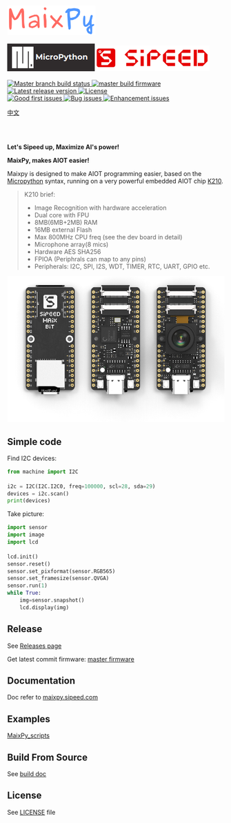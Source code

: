 <img width=205 src="assets/image/maixpy.png">

<br />
<br />


<div class="title_pic">
    <img src="assets/image/micropython.png"><img src="assets/image/icon_sipeed2.png"  height="60">
</div>

<br />

<a href="https://travis-ci.org/sipeed/MaixPy">
    <img src="https://travis-ci.org/sipeed/MaixPy.svg?branch=master" alt="Master branch build status" />
</a>
<a href="http://dl.sipeed.com/MAIX/MaixPy/release/master/">
    <img src="https://img.shields.io/badge/build-master-ff69b4.svg" alt="master build firmware" />
</a>
<a href="https://github.com/sipeed/MaixPy/releases">
    <img src="https://img.shields.io/github/release/sipeed/maixpy.svg" alt="Latest release version" />
</a>
<a href="https://github.com/sipeed/MaixPy/blob/master/LICENSE.md">
    <img src="https://img.shields.io/badge/license-Apache%20v2.0-orange.svg" alt="License" />
</a>

<br />

<a href="https://github.com/sipeed/MaixPy/issues?utf8=%E2%9C%93&q=is%3Aissue+label%3A%22good+first+issue%22">
    <img src="https://img.shields.io/github/issues/sipeed/maixpy/good%20first%20issue.svg" alt="Good first issues" />
</a>
<a href="https://github.com/sipeed/MaixPy/issues?q=is%3Aopen+is%3Aissue+label%3Abug">
    <img src="https://img.shields.io/github/issues/sipeed/maixpy/bug.svg" alt="Bug issues" />
</a>
<a href="https://github.com/sipeed/MaixPy/issues?q=is%3Aissue+is%3Aopen+label%3Aenhancement">
    <img src="https://img.shields.io/github/issues/sipeed/maixpy/enhancement.svg" alt="Enhancement issues" />
</a>



<br />

[中文](README_ZH.md)

<br />
<br />

**Let's Sipeed up, Maximize AI's power!**

**MaixPy, makes AIOT easier!**

Maixpy is designed to make AIOT programming easier, based on the [Micropython](http://www.micropython.org) syntax, running on a very powerful embedded AIOT chip [K210](https://kendryte.com).
> K210 brief: 
> * Image Recognition with hardware acceleration
> * Dual core with FPU
> * 8MB(6MB+2MB) RAM
> * 16MB external Flash
> * Max 800MHz CPU freq (see the dev board in detail)
> * Microphone array(8 mics)
> * Hardware AES SHA256
> * FPIOA (Periphrals can map to any pins)
> * Peripherals: I2C, SPI, I2S, WDT, TIMER, RTC, UART, GPIO etc.

![](assets/image/maix_bit.png)

## Simple code

Find I2C devices:

```python
from machine import I2C

i2c = I2C(I2C.I2C0, freq=100000, scl=28, sda=29)
devices = i2c.scan()
print(devices)
```

Take picture:

```python
import sensor
import image
import lcd

lcd.init()
sensor.reset()
sensor.set_pixformat(sensor.RGB565)
sensor.set_framesize(sensor.QVGA)
sensor.run(1)
while True:
    img=sensor.snapshot()
    lcd.display(img)
```

## Release

See [Releases page](https://github.com/sipeed/MaixPy/releases)

Get latest commit firmware: [master firmware](http://dl.sipeed.com/MAIX/MaixPy/release/master/)

## Documentation

Doc refer to [maixpy.sipeed.com](https://maixpy.sipeed.com)

## Examples

[MaixPy_scripts](https://github.com/sipeed/MaixPy_scripts)

## Build From Source

See [build doc](build.md)

## License

See [LICENSE](LICENSE.md) file

